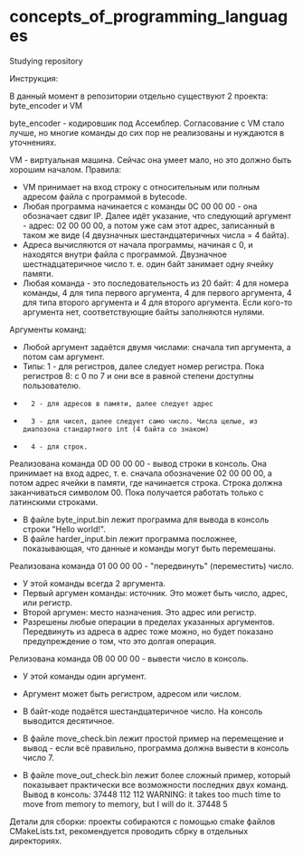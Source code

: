 # concepts_of_programming_languages
Studying repository

Инструкция:

В данный момент в репозитории отдельно существуют 2 проекта: byte_encoder и VM

byte_encoder - кодировшик под Ассемблер. Согласование с VM стало лучше, но многие команды до сих пор не реализованы и нуждаются в уточнениях.

VM - виртуальная машина. Сейчас она умеет мало, но это должно быть хорошим началом.
Правила: 
- VM принимает на вход строку с относительным или полным адресом файла с программой в bytecode.
- Любая программа начинается с команды 0C 00 00 00 - она обозначает сдвиг IP. Далее идёт указание, что следующий аргумент - адрес: 02 00 00 00, а потом уже сам этот адрес, записанный в таком же виде (4 двузначных шестандцатеричных числа = 4 байта).
- Адреса вычисляются от начала программы, начиная с 0, и находятся внутри файла с программой. Двузначное шестнадцатеричное число т. е. один байт занимает одну ячейку памяти.
- Любая команда - это последовательность из 20 байт: 4 для номера команды, 4 для типа первого аргумента, 4 для первого аргумента, 4 для типа второго аргумента и 4 для второго аргумента. Если кого-то аргумента нет, соответствующие байты заполняются нулями.

Аргументы команд:
- Любой аргумент задаётся двумя числами: сначала тип аргумента, а потом сам аргумент.
- Типы: 1 - для регистров, далее следует номер регистра. Пока регистров 8: с 0 по 7 и они все в равной степени доступны пользователю.
-       2 - для адресов в памяти, далее следует адрес
-       3 - для чисел, далее следует само число. Числа целые, из диапозона стандартного int (4 байта со знаком)
-       4 - для строк.

Реализована команда 0D 00 00 00 - вывод строки в консоль. Она принимает на вход адрес, т. е. сначала обозначение 02 00 00 00, а потом адрес ячейки в памяти, где начинается строка. Строка должна заканчиваться символом 00. Пока получается работать только с латинскими строками.
- В файле byte_input.bin лежит программа для вывода в консоль строки "Hello world!".
- В файле harder_input.bin лежит программа посложнее, показывающая, что данные и команды могут быть перемешаны. 

Реализована команда 01 00 00 00 - "передвинуть" (переместить) число. 
- У этой команды всегда 2 аргумента.
- Первый аргумен команды: источник. Это может быть число, адрес, или регистр.
- Второй аргумен: место назначения. Это адрес или регистр.
- Разрешены любые операции в пределах указанных аргументов. Передвинуть из адреса в адрес тоже можно, но будет показано предупреждение о том, что это долгая операция.

Релизована команда 0B 00 00 00 - вывести число в консоль.
- У этой команды один аргумент.
- Аргумент может быть регистром, адресом или числом.
- В байт-коде подаётся шестандцатеричное число. На консоль выводится десятичное.

- В файле move_check.bin лежит простой пример на перемещение и вывод - если всё правильно, программа должна вывести в консоль число 7.
- В файле move_out_check.bin лежит более сложный пример, который показывает практически все возможности последних двух команд.
Вывод в консоль:
  37448
  112
  112
  WARNING: it takes too much time to move from memory to memory, but I will do it.
  37448
  5

Детали для сборки: проекты собираются с помощью cmake файлов CMakeLists.txt, рекомендуется проводить сбрку в отдельных директориях.

